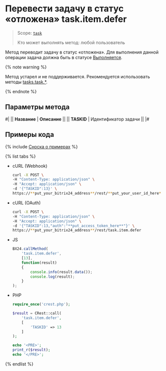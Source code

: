 # Перевести задачу в статус «отложена» task.item.defer

> Scope: [`task`](../../../scopes/permissions.md)
>
> Кто может выполнять метод: любой пользователь

Метод переводит задачу в статус «отложена». Для выполнения данной операции задача должна быть в статусе [Выполняется](./task-item-start-execution.md).

{% note warning %}

Метод устарел и не поддерживается. Рекомендуется использовать методы [tasks.task.*](../../index.md).

{% endnote %}

## Параметры метода

#|
|| **Название** | **Описание** ||
|| **TASKID** | Идентификатор задачи ||
|#

## Примеры кода

{% include [Сноска о примерах](../../../../_includes/examples.md) %}

{% list tabs %}

- cURL (Webhook)

    ```bash
    curl -X POST \
    -H "Content-Type: application/json" \
    -H "Accept: application/json" \
    -d '{"TASKID":13}' \
    https://**put_your_bitrix24_address**/rest/**put_your_user_id_here**/**put_your_webhook_here**/task.item.defer
    ```

- cURL (OAuth)

    ```bash
    curl -X POST \
    -H "Content-Type: application/json" \
    -H "Accept: application/json" \
    -d '{"TASKID":13,"auth":"**put_access_token_here**"}' \
    https://**put_your_bitrix24_address**/rest/task.item.defer
    ```

- JS

    ```js
    BX24.callMethod(
        'task.item.defer',
        [13],
        function(result)
        {
            console.info(result.data());
            console.log(result);
        }
    );
    ```

- PHP

    ```php
    require_once('crest.php');

    $result = CRest::call(
        'task.item.defer',
        [
            'TASKID' => 13
        ]
    );

    echo '<PRE>';
    print_r($result);
    echo '</PRE>';
    ```

{% endlist %}
